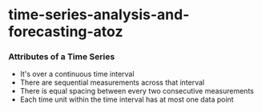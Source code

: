 # time-series-analysis-and-forecasting-atoz




### Attributes of a Time Series

- It's over a continuous time interval
- There are sequential measurements across that interval
- There is equal spacing between every two consecutive measurements
- Each time unit within the time interval has at most one data point

